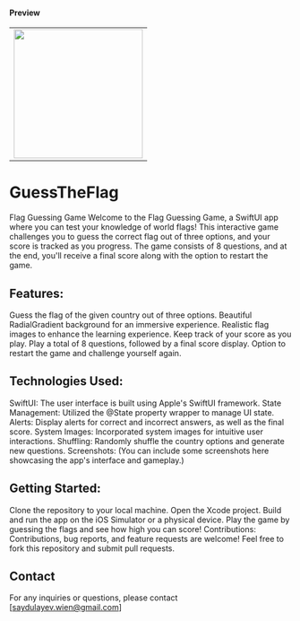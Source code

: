 #### Preview

<table border=0>
    <tr>
        <td>
            <image src=https://github.com/Saydulayev/GuessTheFlag/blob/main/GuessTheFlag/gif/GMP_U2F2ZUdIMDE%3D.GIF width=230 align=center>
        </td>
    </tr>
</table>

# GuessTheFlag
Flag Guessing Game
Welcome to the Flag Guessing Game, a SwiftUI app where you can test your knowledge of world flags! This interactive game challenges you to guess the correct flag out of three options, and your score is tracked as you progress. The game consists of 8 questions, and at the end, you'll receive a final score along with the option to restart the game.

## Features:
Guess the flag of the given country out of three options.
Beautiful RadialGradient background for an immersive experience.
Realistic flag images to enhance the learning experience.
Keep track of your score as you play.
Play a total of 8 questions, followed by a final score display.
Option to restart the game and challenge yourself again.
## Technologies Used:
SwiftUI: The user interface is built using Apple's SwiftUI framework.
State Management: Utilized the @State property wrapper to manage UI state.
Alerts: Display alerts for correct and incorrect answers, as well as the final score.
System Images: Incorporated system images for intuitive user interactions.
Shuffling: Randomly shuffle the country options and generate new questions.
Screenshots:
(You can include some screenshots here showcasing the app's interface and gameplay.)

## Getting Started:
Clone the repository to your local machine.
Open the Xcode project.
Build and run the app on the iOS Simulator or a physical device.
Play the game by guessing the flags and see how high you can score!
Contributions:
Contributions, bug reports, and feature requests are welcome! Feel free to fork this repository and submit pull requests.

## Contact

For any inquiries or questions, please contact [saydulayev.wien@gmail.com]
